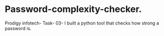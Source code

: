 # Password-complexity-checker.
Prodigy infotech- Task- 03- I built a python tool that checks how strong a password is.
